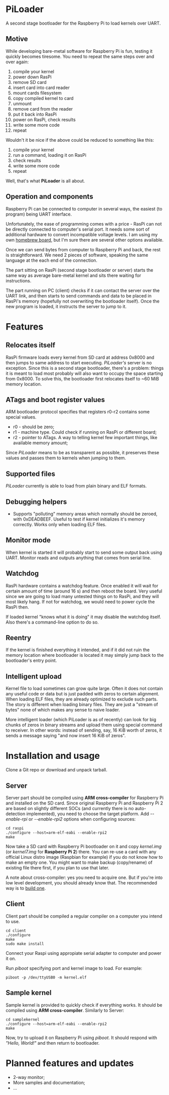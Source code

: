 PiLoader
========

A second stage bootloader for the Raspberry Pi to load kernels over UART.

Motive
------
While developing bare-metal software for Raspberry Pi is fun, testing it quickly becomes tiresome.
You need to repeat the same steps over and over again:

1. compile your kernel
2. power down RasPi
3. remove SD card
4. insert card into card reader
5. mount cards filesystem
6. copy compiled kernel to card
7. unmount
8. remove card from the reader
9. put it back into RasPi
10. power on RasPi, check results
11. write some more code
12. repeat

Wouldn't it be nice if the above could be reduced to something like this:

1. compile your kernel
2. run a command, loading it on RasPi
3. check results
4. write some more code
5. repeat

Well, that's what **PiLoader** is all about.


Operation and components
------------------------
Raspberry Pi can be connected to computer in several ways, the easiest (to program) being UART
interface.

Unfortunately, the ease of programming comes with a price - RasPi can not be directly connected
to computer's serial port. It needs some sort of additional hardware to convert incompatible 
voltage levels. I am using my own [homebrew board](http://velkoraspi.blogspot.com/2012/08/building-serial-add-on-board-part-3.html), but I'm sure there are several other options available. 

Once we can send bytes from computer to Raspberry Pi and back, the rest is straightforward. We need 2 pieces of software, speaking the same language at the each end of the connection.

The part sitting on RasPi (second stage bootloader or server) starts the same way as average bare-metal kernel
and sits there waiting for instructions.

The part running on PC (client) checks if it can contact the server over the UART link, and then starts to send
commands and data to be placed in RasPi's memory (hopefully not overwriting the bootloader itself). Once the new
program is loaded, it instructs the server to jump to it.



Features
========

Relocates itself
----------------
RasPi firmware loads every kernel from SD card at address 0x8000 and then jumps to same address to start
executing. *PiLoader's* server is no exception. Since this is a second stage bootloader, there's a problem:
things it is meant to load most probably will also want to occupy the space starting from 0x8000. To solve
this, the bootloader first relocates itself to ~60 MiB memory location.


ATags and boot register values
------------------------------
ARM bootloader protocol specifies that registers r0-r2 contains some special values.

* r0 - should be zero;
* r1 - machine type. Could check if running on RasPi or different board;
* r2 - pointer to ATags. A way to telling kernel few important things, like available memory amount;

Since *PiLoader* means to be as transparent as possible, it preserves these values and passes them
to kernels when jumping to them.

Supported files
----------------------
*PiLoader* currently is able to load from plain binary and ELF formats.


Debugging helpers
-----------------
* Supports "polluting" memory areas which normally should be zeroed, with 0xDEADBEEF. Useful to test
  if kernel initializes it's memory correctly. Works only when loading ELF files.


Monitor mode
------------
When kernel is started it will probably start to send some output back using UART. Monitor reads and 
outputs anything that comes from serial line.


Watchdog
--------
RasPi hardware contains a watchdog feature. Once enabled it will wait for certain amount of time
(around 16 s) and then reboot the board. Very useful since we are going to load many untested things
on to RasPi, and they will most likely hang. If not for watchdog, we would need to power cycle
the RasPi then.

If loaded kernel "knows what it is doing" it may disable the watchdog itself. Also there's a
command-line option to do so.


Reentry
-------
If the kernel is finished everything it intended, and if it did not ruin the memory location where
bootloader is located it may simply jump back to the bootloader's entry point.


Intelligent upload
------------------
Kernel file to load sometimes can grow quite large. Often it does not contain any useful code or data
but is just padded with zeros to certain alignment. When loading ELF files, they are already optimized
to exclude such parts. The story is different when loading binary files. They are just a "stream of bytes"
none of which makes any sense to naive loader.

More intelligent loader (which PiLoader is as of recently) can look for big chunks of zeros in binary
streams and upload them using special command to receiver. In other words: instead of sending, say, 16 KiB
worth of zeros, it sends a message saying "and now insert 16 KiB of zeros".


Installation and usage
======================

Clone a Git repo or download and unpack tarball.

Server
------
Server part should be compiled using **ARM cross-compiler** for Raspberry Pi and installed on the SD card.
Since original Raspberry Pi and Raspberry Pi 2 are based on slightly different SOCs (and currently there is no
auto-detection implemented), you need to choose the target platform. Add *--enable-rpi* or *--enable-rpi2*
options when configuring sources:

    cd raspi
    ./configure --host=arm-elf-eabi --enable-rpi2
    make

Now take a SD card with Raspberry Pi bootloader on it and copy *kernel.img* (or *kernel7.img* for **Raspberry Pi 2**)
there. You can re-use a card with any official Linux distro image (Raspbian for example) if you do not know how to
make an empty one. You might want to make backup (copy/rename) of existing file there first, if you plan to use that
later.

A note about cross-compiler: yes you need to acquire one. But if you're into low level development, you should
already know that. The recommended way is to [build one](http://velkoraspi.blogspot.com/2012/08/the-toolchain.html).


Client
------
Client part should be compiled a regular compiler on a computer you intend to use.

    cd client
    ./configure
    make
    sudo make install

Connect your Raspi using appropiate serial adapter to computer and power it on.

Run *piboot* specifying port and kernel image to load. For example:

    piboot -p /dev/ttyUSB0 -m kernel.elf


Sample kernel
-------------
Sample kernel is provided to quickly check if everything works. It should be compiled using **ARM cross-compiler**. Similarly
to Server:

    cd samplekernel
    ./configure --host=arm-elf-eabi --enable-rpi2
    make

Now, try to upload it on Raspberry Pi using *piboot*. It should respond with *"Hello, World!"* and then return to bootloader.


Planned features and updates
============================
* 2-way monitor;
* More samples and documentation;
* ...
